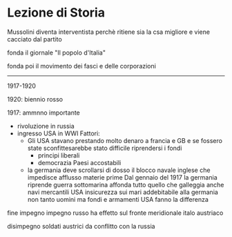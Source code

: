 # Lezione di Storia


Mussolini diventa interventista perchè ritiene sia la csa migliore e viene cacciato dal partito

fonda il giornale "Il popolo d'Italia"

fonda poi il movimento dei fasci e delle corporazioni

---


1917-1920


1920: biennio rosso

1917: ammnno importante
* rivoluzione in russia
* ingresso USA in WWI
Fattori:
	* Gli USA stavano prestando molto denaro a francia e GB e se fossero state sconfittesarebbe stato difficile riprendersi i fondi
		* principi liberali
		* democrazia
Paesi accostabili
	* la germania deve scrollarsi di dosso il blocco navale inglese che impedisce afflusso materie prime
	Dal gennaio del 1917 la germania riprende guerra sottomarina
	affonda tutto quello che galleggia
	anche navi mercantili USA
	insicurezza sui mari addebitabile alla germania
non tanto uomini ma fondi e armamenti USA fanno la differenza

fine impegno impegno russo ha effetto sul fronte meridionale italo austriaco

disimpegno soldati austrici da conflitto con la russia


<!--stackedit_data:
eyJoaXN0b3J5IjpbMTQzODIyNjIxOCwxOTY2MjMzODMyXX0=
-->